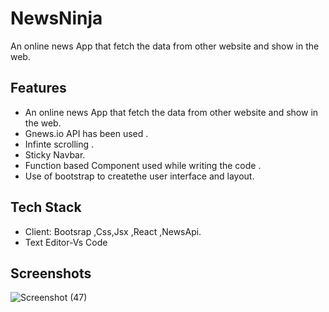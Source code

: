 # NewsNinja

An online news App that fetch the data from other website and
show in the web.


## Features

- An online news App that fetch the data from other website and
  show in the web.
- Gnews.io API has been used .
- Infinte scrolling .
- Sticky Navbar.
- Function based Component used while writing the code .
- Use of bootstrap to createthe user interface and layout.



## Tech Stack

- Client: Bootsrap ,Css,Jsx ,React ,NewsApi.
- Text Editor-Vs Code 



## Screenshots

![Screenshot (47)](https://user-images.githubusercontent.com/42023583/140552684-d15b7d0e-1752-4d81-89bd-381c6da6f3eb.png)

